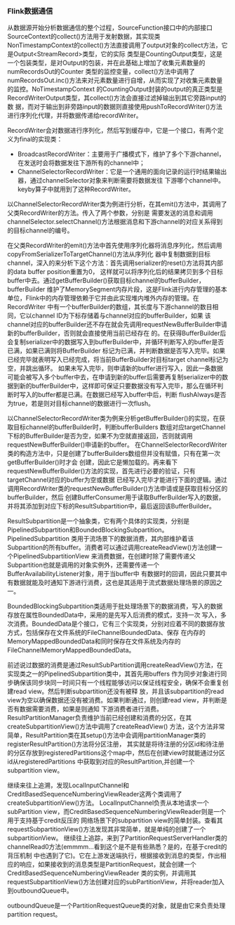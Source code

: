 ### Flink数据通信

从数据源开始分析数据通信的整个过程，SourceFunction接口中的内部接口SourceContext的collect()方法用于发射数据，其实现类
NonTimestampContext的collect()方法直接调用了output对象的collect方法，它是Output<StreamRecord<T>>类型，它的实际
类型是CountingOutput类型，这是一个包装类型，是对Output的包装，并在此基础上增加了收集元素数量的numRecordsOut的Counter
类型的监控变量，collect()方法中调用了numRecordsOut.inc()方法来对元素数量进行自增，从而实现了对收集元素数量的监控。NoTimestampContext
的CountingOutput封装的output的真正类型是RecordWriterOutput类型，其collect()方法会直接过滤掉输出到其它旁路input的数
据，而对于输出到非旁路input的数据则直接使用pushToRecordWriter()方法进行序列化代理，并将数据传递给recordWriter。

RecordWriter会对数据进行序列化，然后写到缓存中，它是一个接口，有两个定义为final的实现类：
* BroadcastRecordWriter：主要用于广播模式下，维护了多个下游channel，在发送时会将数据发往下游所有的channel中；
* ChannelSelectorRecordWriter：它是一个通用的面向记录的运行时结果输出器，通过channelSelector对象来判断需要将数据发往
下游哪个channel中。keyby算子中就用到了这种RecordWriter。

以ChannelSelectorRecordWriter类为例进行分析，在其emit()方法中，其调用了父类RecordWriter的方法。传入了两个参数，分别是
需要发送的消息和调用channelSelector.selectChannel()方法根据消息和下游channel的对应关系得到的目标channel的编号。

在父类RecordWriter的emit()方法中首先使用序列化器将消息序列化，然后调用copyFromSerializerToTargetChannel()方法从序列化
器中复制数据到目标channel，深入的来分析下这个方法：首先调用serializer的reset()方法将其内部的data buffer position重置为0，
这样就可以将序列化后的结果拷贝到多个目标buffer中去。通过getBufferBuilder()获取目标channel的bufferBuilder，bufferBuilder
维护了MemorySegment内存片段，这是Flink进行内存管理的基本单位，Flink中的内存管理依赖于它并由此实现堆内堆外内存的管理。在RecordWriter
中有一个bufferBuilder的数组，其长度与下游channel的数目相同，它以channel ID为下标存储着与channel对应的bufferBuilder，如果
该channel对应的bufferBuilder还不存在就会先调用requestNewBufferBuilder申请新的bufferBuilder，否则就会直接使用当前已经存在
的。在获得BufferBuilder后会复制serializer中的数据写入到bufferBuilder中，并循环判断写入的buffer是否已满，如果已满则将BufferBuilder
标记为已满，并判断数据是否写入完毕。如果已经完毕就表明写入已经完成，将当前BufferBuilder对目标target channel标记为空，并跳出循环。
如果未写入完毕，则申请新的buffer进行写入，因此一条数据可能会被写入多个buffer中去，在申请到新的buffer后需要再复制serializer中的数
据到新的bufferBuilder中，这样即可保证只要数据没有写入完毕，那么在循环判断时写入的buffer都是已满。在数据已经写入buffer中后，判断
flushAlways是否为true，若是则对目标channel的数据进行一次flush。

以ChannelSelectorRecordWriter类为例来分析getBufferBuilder()的实现，在获取目标channel的bufferBuilder时，判断bufferBuilders
数组对应targetChannel下标的BufferBuilder是否为空，如果不为空就直接返回，否则就调用requestNewBufferBuilder()申请新的buffer。
在ChannelSelectorRecordWriter类的构造方法中，只是创建了bufferBuilders数组但并没有赋值，只有在第一次getBufferBuilder()时才会
创建，因此它是懒加载的。再来看下requestNewBufferBuilder()方法的实现，首先进行必要的验证，只有targetChannel对应的buffer为空或数据
已经写入完毕才能进行下面的逻辑。通过调用RecordWriter类的requestNewBufferBuilder()方法申请或是获取目标分区的bufferBuilder，然后
创建BufferConsumer用于读取BufferBuilder写入的数据，并将其添加到对应下标的ResultSubpartition中，最后返回该BufferBuilder。

ResultSubpartition是一个抽象类，它有两个具体的实现类，分别是PipelinedSubpartition和BoundedBlockingSubpartition。PipelinedSubpartition
类用于流场景下的数据消费，其内部维护着该Subpartition的所有buffer。消费者可以通过调用createReadView()方法创建一个PipelinedSubpartitionView
来消费数据，在创建时除了需要传递父Subpartition也就是调用的对象实例外，还需要传递一个BufferAvailabilityListener对象，用于当buffer中
有数据时的回调，因此只要其中有数据就能及时通知下游进行消费，这也是其适用于流式数据处理场景的原因之一。

BoundedBlockingSubpartition类适用于批处理场景下的数据消费，写入的数据存放在属性BoundedData中，采用的是先写入后消费的模式，支持一次
写入，多次消费。BoundedData是个接口，它有三个实现类，分别对应着不同的数据存放方式，包括保存在文件系统的FileChannelBoundedData、保存
在内存的MemoryMappedBoundedData和同时保存在文件系统及内存的FileChannelMemoryMappedBoundedData。

前述说过数据的消费是通过ResultSubPartition调用createReadView()方法，在实现类之一的PipelinedSubpartition类中，其首先用buffers
作为同步对象进行同步确保该同步块同一时间只有一个线程能够访问以保证线程安全，确保不会重复创建read view。然后判断subpartition还没有被释
放，并且该subpartition的read view为空以确保数据还没有被消费。如果判断通过，则创建read view，并判断是否有数据需要消费，如果是则通知
下游消费者进行消费。ResultPartitionManager负责维护当前已经创建和消费的分区，在其createSubpartitionView()方法中调用了createReadView()
方法，这个方法非常简单，ResultPartition类在其setup()方法中会调用partitionManager类的registerResultPartition()方法将分区注册，
其实就是将待注册的分区id和待注册的分区存放到registeredPartitions这个map中，然后在创建view时就能通过分区id从registeredPartitions
中获取到对应的ResultPartition,并创建一个subpartition view。

继续来往上追溯，发现LocalInputChannel和CreditBasedSequenceNumberingViewReader这两个类调用了createSubpartitionView()方法。
LocalInputChannel负责从本地请求一个subPartition view，而CreditBasedSequenceNumberingViewReader则是一个用于支持基于credit反压的
网络场景下的subpartition view的简单封装。查看其requestSubpartitionView()方法发现其非常简单，就是单纯的创建了一个subpartitionView。
继续往上追踪，来到了PartitionRequestServerHandler类的channelRead0方法(emmmm...看到这个是不是有些熟悉？是的，在基于credit的背压机制
中也遇到了它)。它在上游发送端执行，根据接收到消息的类型，作出相应的响应，如果接收到的消息类型是PartitionRequest，就会创建一个CreditBasedSequenceNumberingViewReader
类的实例，并调用其requestSubpartitionView()方法创建对应的subPartitionView，并将reader加入到outboundQueue中。

outboundQueue是一个PartitionRequestQueue类的对象，就是由它来负责处理partition request。